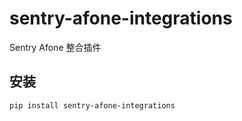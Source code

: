 # sentry-afone-integrations

Sentry Afone 整合插件

## 安装

```bash
pip install sentry-afone-integrations
```
